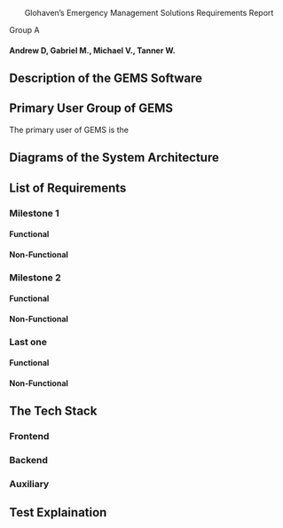 <p style="text-align: center;">
Glohaven’s Emergency Management Solutions Requirements Report

Group A

</p>

#### Andrew D, Gabriel M., Michael V., Tanner W.

## Description of the GEMS Software

## Primary User Group of GEMS

The primary user of GEMS is the 

## Diagrams of the System Architecture

## List of Requirements

### Milestone 1

#### Functional

#### Non-Functional
### Milestone 2

#### Functional

#### Non-Functional

### Last one 

#### Functional

#### Non-Functional

## The Tech Stack

### Frontend

### Backend

### Auxiliary

## Test Explaination

